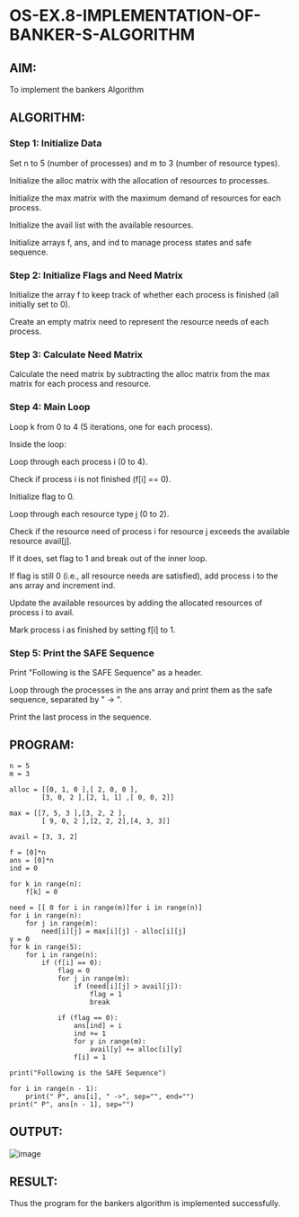 # OS-EX.8-IMPLEMENTATION-OF-BANKER-S-ALGORITHM
## AIM:
To implement the bankers Algorithm

## ALGORITHM:
### Step 1: Initialize Data
Set n to 5 (number of processes) and m to 3 (number of resource types).

Initialize the alloc matrix with the allocation of resources to processes.

Initialize the max matrix with the maximum demand of resources for each process.

Initialize the avail list with the available resources.

Initialize arrays f, ans, and ind to manage process states and safe sequence.

### Step 2: Initialize Flags and Need Matrix
Initialize the array f to keep track of whether each process is finished (all initially set to 0).

Create an empty matrix need to represent the resource needs of each process.

### Step 3: Calculate Need Matrix
Calculate the need matrix by subtracting the alloc matrix from the max matrix for each process and resource.
### Step 4: Main Loop
Loop k from 0 to 4 (5 iterations, one for each process).

Inside the loop:

Loop through each process i (0 to 4).

Check if process i is not finished (f[i] == 0).

Initialize flag to 0.

Loop through each resource type j (0 to 2).

Check if the resource need of process i for resource j exceeds the available resource avail[j].

If it does, set flag to 1 and break out of the inner loop.

If flag is still 0 (i.e., all resource needs are satisfied), add process i to the ans array and increment ind.

Update the available resources by adding the allocated resources of process i to avail.

Mark process i as finished by setting f[i] to 1.

### Step 5: Print the SAFE Sequence
Print "Following is the SAFE Sequence" as a header.

Loop through the processes in the ans array and print them as the safe sequence, separated by " -> ".

Print the last process in the sequence.
## PROGRAM:
```
n = 5
m = 3

alloc = [[0, 1, 0 ],[ 2, 0, 0 ],
        [3, 0, 2 ],[2, 1, 1] ,[ 0, 0, 2]]

max = [[7, 5, 3 ],[3, 2, 2 ],
        [ 9, 0, 2 ],[2, 2, 2],[4, 3, 3]]

avail = [3, 3, 2]

f = [0]*n
ans = [0]*n
ind = 0

for k in range(n):
    f[k] = 0

need = [[ 0 for i in range(m)]for i in range(n)]
for i in range(n):
    for j in range(m):
        need[i][j] = max[i][j] - alloc[i][j]
y = 0
for k in range(5):
    for i in range(n):
        if (f[i] == 0):
            flag = 0
            for j in range(m):
                if (need[i][j] > avail[j]):
                    flag = 1
                    break

            if (flag == 0):
                ans[ind] = i
                ind += 1
                for y in range(m):
                    avail[y] += alloc[i][y]
                f[i] = 1

print("Following is the SAFE Sequence")

for i in range(n - 1):
    print(" P", ans[i], " ->", sep="", end="")
print(" P", ans[n - 1], sep="")
```
## OUTPUT:
![image](https://github.com/s-adhithya/OS-EX.8-IMPLEMENTATION-OF-BANKER-S-ALGORITHM/assets/113497423/3d21e099-aa28-4b70-854e-594e3c0ffb07)


## RESULT:
Thus the program for the bankers algorithm is implemented successfully.
